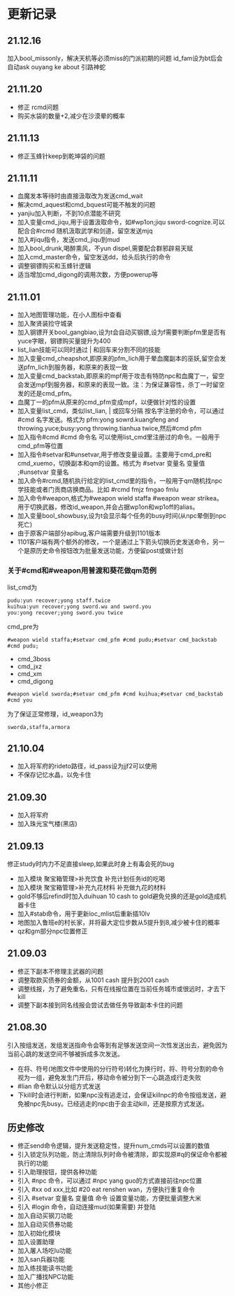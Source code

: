 # 更新记录

## 21.12.16
加入bool_missonly，解决天机等必须miss的门派初期的问题
id_fam设为bt后会自动ask ouyang ke about 引路神蛇
## 21.11.20
* 修正 rcmd问题
* 购买水袋的数量+2,减少在沙漠晕的概率
## 21.11.13
* 修正玉蜂针keep到乾坤袋的问题
## 21.11.11
* 血魔发本等待时由直接汲取改为发送cmd_wait
* 解决cmd_aquest和cmd_bquest可能不触发的问题
* yanjiu加入判断，不到10点潜能不研究
* 加入变量cmd_jiqu,用于设置汲取命令，如#wp1on;jiqu sword-cognize.可以配合合#rcmd 随机汲取武学和剑道，留空发送mjq
* 加入#jiqu指令，发送cmd_jiqu到mud
* 加入bool_drunk,喝醉熏风，不yun dispel,需要配合群邪辟易天赋
* 加入cmd_master命令，留空发送dd，给头后执行的命令
* 调整钢镖购买和玉蜂针逻辑
* 适当增加cmd_digong的调用次数，方便powerup等
## 21.11.01
* 加入地图管理功能，在小人图标中查看
* 加入聚贤装捡守城录
* 加入钢镖开关bool_gangbiao,设为t会自动买钢镖,设为f需要判断pfm里是否有yuce字眼，钢镖购买量提升为400
* list_lian技能可以同时通过 | 和回车来分割不同的技能
* 加入变量cmd_cheapshot,即原来的pfm_lich用于晕血魔副本的巫妖,留空会发送pfm_lich到服务器，和原来的表现一致
* 加入变量cmd_backstab,即原来的mpf用于攻击有特防npc和血魔丁一，留空会发送mpf到服务器，和原来的表现一致。注：为保证兼容性，杀丁一时留空发的还是cmd_pfm。
* 血魔丁一的pfm从原来的cmd_pfm变成mpf，以便做针对性的设置
* 加入变量list_cmd，类似list_lian, | 或回车分隔 按名字注册的命令，可以通过 #cmd 名字发送。格式为 pfm:yong sowrd.kuangfeng and throwing.yuce;busy:yong throwing.tianhua twice,然后#cmd pfm
* 加入指令#cmd #cmd 命令名 可以使用list_cmd里注册过的命令。一般用于cmd_pfm等位置
* 加入指令#setvar和#unsetvar,用于修改变量设置。主要用于cmd_pre和cmd_xuemo，切换副本和qm的设置。格式为 #setvar 变量名 变量值 ;#unsetvar 变量名
* 加入命令#rcmd,随机执行给定的list_cmd里的指令，一般用于qm随机找npc学技能或者门贡商店换商品。比如 #rcmd fmjz fmgao fmlu
* 加入命令#weapon,格式为#weapon wield staffa #weapon wear strikea。用于切换武器，修改id_weapon,并会占据wp1on和wp1off的alias。
* 加入变量bool_showbusy,设为t会显示每个任务的busy时间(从npc晕倒到npc死亡)
* 由于原客户端部分apibug,客户端需要升级到1101版本
* 1101客户端有两个额外的修改，一个是通过上下箭头切换历史发送命令，另一个是原历史命令按钮改为批量发送功能，方便留post或做计划

### 关于#cmd和#weapon用普渡和葵花做qm范例

list_cmd为

```
pudu:yun recover;yong staff.twice
kuihua:yun recover;yong sword.wu and sword.you
you:yong recover;yong sword.you twice
```

cmd_pre为
```
#weapon wield staffa;#setvar cmd_pfm #cmd pudu;#setvar cmd_backstab #cmd pudu;
```

* cmd_3boss
* cmd_jxz
* cmd_xm
* cmd_digong
```
#weapon wield sworda;#setvar cmd_pfm #cmd kuihua;#setvar cmd_backstab #cmd you 
```
为了保证正常修理，id_weapon3为
```
sworda,staffa,armora
```
## 21.10.04
* 加入将军府的rideto路径，id_pass设为jjf2可以使用
* 不保存记忆水晶，以免卡住
## 21.09.30
* 加入将军府
* 加入珠光宝气楼(黑店)
## 21.09.13
修正study时内力不足直接sleep,如果此时身上有毒会死的bug
* 加入模块 聚宝箱管理>补充饮食 补充计划任务id的吃喝
* 加入模块 聚宝箱管理>补充九花材料 补充做九花的材料
* gold不够后refind时加入duihuan 10 cash to gold避免兑换的还是gold造成机器卡住
* 加入#stab命令，用于更新loc_mlist后重新插10lv
* 地图加入鲁班e的村长家，并将最大定位步数从5提升到8,减少被卡住的概率
* qz和gm部分npc位置修正

## 21.09.03
* 修正下副本不修理主武器的问题
* 调整取款买债券的金额，从1001 cash 提升到2001 cash
* 调整线报，为了避免重名，只有在线报位置在当前任务城市或很远时，才去下kill
* 调整下副本接到同名线报会尝试去做任务导致副本卡住的问题
## 21.08.30

引入按组发送，发组发送指命令会等到有足够发送空间一次性发送出去，避免因为当前心跳的发送空间不够被拆成多次发送。

* 在将、符号(地图文件中使用的分行符号)转化为换行时，将、符号分割的命令视为一组，避免发生门开后，移动命令被分到下一心跳造成行走失败
* #lian 命令默认以分组方式发送
* 下kill时会进行判断，如果npc没有逃走过，会保证killnpc的命令按组发送，避免被npc先busy。已经逃走的npc由于会主动kill，还是按原方式发送。

## 历史修改

* 修正send命令逻辑，提升发送稳定性，提升num_cmds可以设置的数值
* 引入锁定队列功能，防止清除队列时命令被清除，即实现原#q的保证命令都被执行的功能
* 引入助理按钮，提供各种功能
* 引入 #npc 命令，可以通过 #npc yang guo的方式直接前往npc位置
* 引入 #xx od xxx,比如 #20 eat renshen wan，方便执行重复命令
* 引入 #setvar 变量名 变量值 命令 设置变量功能，方便批量调整大米
* 引入 #login 命令，自动连接mud(如果需要) 并登陆
* 加入自动买钢刀功能
* 加入自动买债券功能
* 加入初始化模块
* 加入设置助理
* 加入屠人场吃lu功能
* 加入san兵器功能
* 加入练技能读书功能
* 加入广播找NPC功能
* 其他小修正
